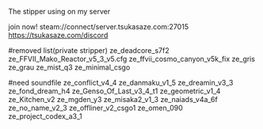 The stipper using on my server

join now!
steam://connect/server.tsukasaze.com:27015
https://tsukasaze.com/discord
          
#removed list(private stripper)
ze_deadcore_s7f2
ze_FFVII_Mako_Reactor_v5_3_v5.cfg
ze_ffvii_cosmo_canyon_v5k_fix
ze_gris
ze_grau
ze_mist_q3
ze_minimal_csgo

#need soundfile
ze_conflict_v4_4
ze_danmaku_v1_5
ze_dreamin_v3_3
ze_fond_dream_h4
ze_Genso_Of_Last_v3_4_t1
ze_geometric_v1_4
ze_Kitchen_v2
ze_mgden_y3
ze_misaka2_v1_3
ze_naiads_v4a_6f
ze_no_name_v2_3
ze_offliner_v2_csgo1
ze_omen_090
ze_project_codex_a3_1
